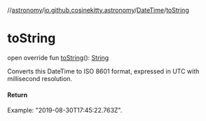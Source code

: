 //[astronomy](../../../index.md)/[io.github.cosinekitty.astronomy](../index.md)/[DateTime](index.md)/[toString](to-string.md)

# toString

open override fun [toString](to-string.md)(): [String](https://kotlinlang.org/api/latest/jvm/stdlib/kotlin-stdlib/kotlin/-string/index.html)

Converts this DateTime to ISO 8601 format, expressed in UTC with millisecond resolution.

#### Return

Example: "2019-08-30T17:45:22.763Z".
